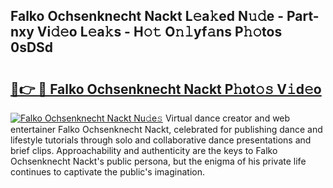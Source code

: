 ## Falko Ochsenknecht Nackt L𝚎a𝚔ed N𝚞𝚍e - Part-nxy Vi𝚍𝚎o L𝚎a𝚔s - H𝚘𝚝 O𝚗𝚕yf𝚊ns P𝚑𝚘tos 0sDSd

# <h2><a href="http://kf9l7zl.oniu.top/?m=Falko+Ochsenknecht+Nackt">🔗👉 🔴 Falko Ochsenknecht Nackt P𝚑ot𝚘𝚜 V𝚒d𝚎o</a></h2>

[![Falko Ochsenknecht Nackt Nu𝚍e𝚜](https://i.imgur.com/0qMVB7G.gif)](http://kf9l7zl.oniu.top/?m=Falko+Ochsenknecht+Nackt)
Virtual dance creator and web entertainer Falko Ochsenknecht Nackt, celebrated for publishing dance and lifestyle tutorials through solo and collaborative dance presentations and brief clips. Approachability and authenticity are the keys to Falko Ochsenknecht Nackt's public persona, but the enigma of his private life continues to captivate the public's imagination.  

